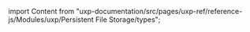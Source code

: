 
import Content from "uxp-documentation/src/pages/uxp-ref/reference-js/Modules/uxp/Persistent File Storage/types";

<Content query="product=xd"/>
